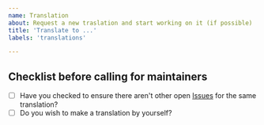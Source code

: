 ```yaml
---
name: Translation
about: Request a new traslation and start working on it (if possible)
title: 'Translate to ...'
labels: 'translations'

---
```


<!--Hi, thanks for suggesting a new translation. We appreciate that.-->
## Checklist before calling for maintainers

* [ ] Have you checked to ensure there aren't other open [Issues](../../issues) for the same translation?
* [ ] Do you wish to make a translation by yourself?

